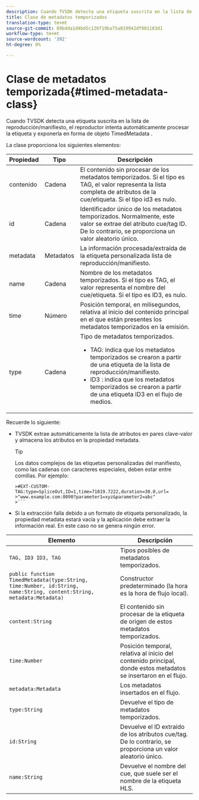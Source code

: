 ```yaml
---
description: Cuando TVSDK detecta una etiqueta suscrita en la lista de reproducción/manifiesto, el reproductor intenta automáticamente procesar la etiqueta y exponerla en forma de objeto TimedMetadata .
title: Clase de metadatos temporizados
translation-type: tm+mt
source-git-commit: 89bdda1d4bd5c126f19ba75a819942df901183d1
workflow-type: tm+mt
source-wordcount: '392'
ht-degree: 0%

---
```



# Clase de metadatos temporizada{#timed-metadata-class}

Cuando TVSDK detecta una etiqueta suscrita en la lista de reproducción/manifiesto, el reproductor intenta automáticamente procesar la etiqueta y exponerla en forma de objeto TimedMetadata .

La clase proporciona los siguientes elementos:

<table id="table_FFC56AC5B1E04DA99C9309C0223ABA90"> 
 <thead> 
  <tr> 
   <th colname="col1" class="entry"> Propiedad </th> 
   <th colname="col02" class="entry"> Tipo </th> 
   <th colname="col2" class="entry"> Descripción </th> 
  </tr>
 </thead>
 <tbody> 
  <tr> 
   <td colname="col1"><span class="codeph"> contenido</span> </td> 
   <td colname="col02"> Cadena </td> 
   <td colname="col2"> El contenido sin procesar de los metadatos temporizados. Si el tipo es TAG, el valor representa la lista completa de atributos de la cue/etiqueta. Si el tipo id3 es nulo. </td> 
  </tr> 
  <tr> 
   <td colname="col1"><span class="codeph"> id</span> </td> 
   <td colname="col02"> Cadena </td> 
   <td colname="col2"> Identificador único de los metadatos temporizados. Normalmente, este valor se extrae del atributo cue/tag ID. De lo contrario, se proporciona un valor aleatorio único. </td> 
  </tr> 
  <tr> 
   <td colname="col1"><span class="codeph"> metadata</span> </td> 
   <td colname="col02"> Metadatos </td> 
   <td colname="col2"> La información procesada/extraída de la etiqueta personalizada lista de reproducción/manifiesto. </td> 
  </tr> 
  <tr> 
   <td colname="col1"><span class="codeph"> name</span> </td> 
   <td colname="col02"> Cadena </td> 
   <td colname="col2">Nombre de los metadatos temporizados. Si el tipo es <span class="codeph"> TAG</span>, el valor representa el nombre del cue/etiqueta. Si el tipo es <span class="codeph"> ID3</span>, es nulo. </td> 
  </tr> 
  <tr> 
   <td colname="col1"><span class="codeph"> time</span> </td> 
   <td colname="col02"> Número </td> 
   <td colname="col2"> Posición temporal, en milisegundos, relativa al inicio del contenido principal en el que están presentes los metadatos temporizados en la emisión. </td> 
  </tr> 
  <tr> 
   <td colname="col1"><span class="codeph"> type</span> </td> 
   <td colname="col02"> Cadena </td> 
   <td colname="col2">Tipo de metadatos temporizados. 
    <ul id="ul_70FBFB33E9F846D8B38592560CCE9560"> 
     <li id="li_739D30561BFB4D9B97DF212E4880BA2C">TAG: indica que los metadatos temporizados se crearon a partir de una etiqueta de la lista de reproducción/manifiesto. </li> 
     <li id="li_E785E1DEF1CC4D9DBE7764E5D05EFAFC">ID3 : indica que los metadatos temporizados se crearon a partir de una etiqueta ID3 en el flujo de medios. </li> 
    </ul> </td> 
  </tr> 
 </tbody> 
</table>

<!--<a id="section_737CC47997F74F80A3C5C6171ADE120E"></a>-->

Recuerde lo siguiente:

* TVSDK extrae automáticamente la lista de atributos en pares clave-valor y almacena los atributos en la propiedad metadata.

   >[!TIP]
   >
   >Los datos complejos de las etiquetas personalizadas del manifiesto, como las cadenas con caracteres especiales, deben estar entre comillas. Por ejemplo:
   >
   >
   ```
   >#EXT-CUSTOM-TAG:type=SpliceOut,ID=1,time=71819.7222,duration=30.0,url=
   >"www.example.com:8090?parameter1=xyz&parameter2=abc"
   >```

* Si la extracción falla debido a un formato de etiqueta personalizado, la propiedad metadata estará vacía y la aplicación debe extraer la información real. En este caso no se genera ningún error.

| Elemento | Descripción |
|---|---|
| `TAG, ID3 ID3, TAG` | Tipos posibles de metadatos temporizados. |
| `public function TimedMetadata(type:String, time:Number, id:String, name:String, content:String, metadata:Metadata)` | Constructor predeterminado (la hora es la hora de flujo local). |
| `content:String` | El contenido sin procesar de la etiqueta de origen de estos metadatos temporizados. |
| `time:Number` | Posición temporal, relativa al inicio del contenido principal, donde estos metadatos se insertaron en el flujo. |
| `metadata:Metadata` | Los metadatos insertados en el flujo. |
| `type:String` | Devuelve el tipo de metadatos temporizados. |
| `id:String` | Devuelve el ID extraído de los atributos cue/tag. De lo contrario, se proporciona un valor aleatorio único. |
| `name:String` | Devuelve el nombre del cue, que suele ser el nombre de la etiqueta HLS. |

